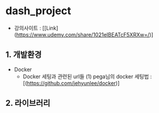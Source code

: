 # dash_project
* 강의사이트 : [[Link] (https://www.udemy.com/share/1021eIBEATcF5XRXw=/)]
  

## 1. 개발환경 

* Docker 
  * Docker 세팅과 관련된 url들
    (1) pega님의 docker 세팅법 : [(https://github.com/jehyunlee/docker)]


## 2. 라이브러리
